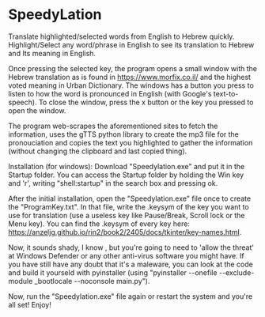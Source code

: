 # SpeedyLation
 Translate highlighted/selected words from English to Hebrew quickly.
 Highlight/Select any word/phrase in English to see its translation to Hebrew and Its meaning in English.
 
 Once pressing the selected key, the program opens a small window with the Hebrew translation as is found in https://www.morfix.co.il/ and the highest voted meaning in Urban Dictionary.
 The windows has a button you press to listen to how the word is pronounced in English (with Google's text-to-speech).
 To close the window, press the x button or the key you pressed to open the window.
 
 The program web-scrapes the aforementioned sites to fetch the information, uses the gTTS python library to create the mp3 file for the pronouciation and copies the text you highlighted to gather the information (without changing the clipboard and last copied thing).
 
 Installation (for windows):
 Download "Speedylation.exe" and put it in the Startup folder.
 You can access the Startup folder by holding the Win key and 'r', writing "shell:startup" in the search box and pressing ok.
 
 After the initial installation, open the "Speedylation.exe" file once to create the "ProgramKey.txt".
 In that file, write the .keysym of the key you want to use for translation (use a useless key like Pause/Break, Scroll lock or the Menu key).
 You can find the .keysym of every key here: https://anzeljg.github.io/rin2/book2/2405/docs/tkinter/key-names.html.
 
 Now, it sounds shady, I know , but you're going to need to 'allow the threat' at Windows Defender or any other anti-virus software you might have.
 If you have still have any doubt that it's a maleware, you can look at the code and build it yourseld with pyinstaller (using "pyinstaller --onefile --exclude-module _bootlocale --noconsole main.py").
 
 Now, run the "Speedylation.exe" file again or restart the system and you're all set! Enjoy!